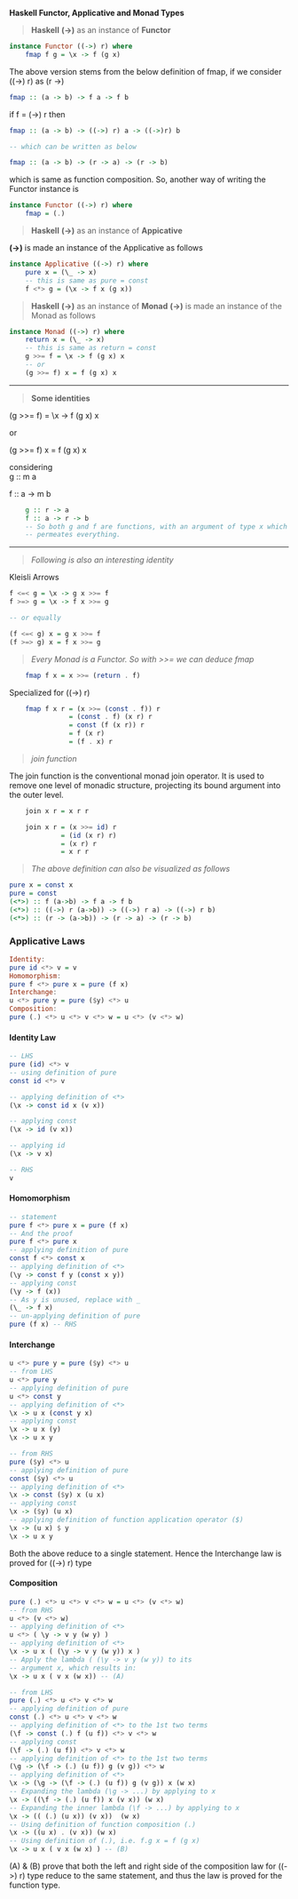 **Haskell Functor, Applicative and Monad Types**

>  **Haskell** **(->)** as an instance of **Functor**

```haskell
instance Functor ((->) r) where
    fmap f g = \x -> f (g x)
```
The above version stems from the below definition of fmap, if we
consider ((->) r) as (r ->)

```haskell
fmap :: (a -> b) -> f a -> f b
```
if  f  =  (->) r then
```haskell
fmap :: (a -> b) -> ((->) r) a -> ((->)r) b

-- which can be written as below

fmap :: (a -> b) -> (r -> a) -> (r -> b)
```
which is same as function composition. So, another way of writing the Functor instance is

```haskell
instance Functor ((->) r) where
    fmap = (.)
```
>  **Haskell** **(->)** as an instance of **Appicative**

**(->)** is made an instance of the Applicative as follows

```haskell
instance Applicative ((->) r) where
    pure x = (\_ -> x)
    -- this is same as pure = const
    f <*> g = (\x -> f x (g x))
```

>  **Haskell** **(->)** as an instance of **Monad**
**(->)** is made an instance of the Monad as follows

```haskell
instance Monad ((->) r) where
    return x = (\_ -> x)
    -- this is same as return = const
    g >>= f = \x -> f (g x) x
    -- or
    (g >>= f) x = f (g x) x
```

---
> **Some identities**

(g >>= f) = \x -> f (g x) x

or

(g >>= f) x = f (g x) x

considering  
g :: m a

f :: a -> m b

```haskell
    g :: r -> a
    f :: a -> r -> b
    -- So both g and f are functions, with an argument of type x which
    -- permeates everything.
```
---

>*Following is also an interesting identity*

Kleisli Arrows

```haskell
f <=< g = \x -> g x >>= f
f >=> g = \x -> f x >>= g

-- or equally

(f <=< g) x = g x >>= f
(f >=> g) x = f x >>= g
```

>*Every Monad is a Functor. So with >>= we can deduce fmap*
```haskell
    fmap f x = x >>= (return . f)
```

Specialized for ((->) r)

```haskell
    fmap f x r = (x >>= (const . f)) r
               = (const . f) (x r) r
               = const (f (x r)) r
               = f (x r)
               = (f . x) r
```

>*join function*

The join function is the conventional monad join operator. It is used to remove one level of monadic structure, projecting its bound argument into the outer level. 

```haskell
    join x r = x r r

    join x r = (x >>= id) r
             = (id (x r) r)
             = (x r) r
             = x r r

```

> *The above definition can also be visualized as follows*
```haskell
pure x = const x
pure = const
(<*>) :: f (a->b) -> f a -> f b
(<*>) :: ((->) r (a->b)) -> ((->) r a) -> ((->) r b)
(<*>) :: (r -> (a->b)) -> (r -> a) -> (r -> b)
```

### Applicative Laws
```haskell
Identity: 
pure id <*> v = v
Homomorphism: 
pure f <*> pure x = pure (f x)
Interchange: 
u <*> pure y = pure ($y) <*> u
Composition: 
pure (.) <*> u <*> v <*> w = u <*> (v <*> w)
```

#### Identity Law
```haskell
-- LHS
pure (id) <*> v
-- using definition of pure
const id <*> v

-- applying definition of <*>
(\x -> const id x (v x))

-- applying const
(\x -> id (v x))

-- applying id
(\x -> v x)

-- RHS
v
```

#### Homomorphism
```haskell
-- statement
pure f <*> pure x = pure (f x)
-- And the proof
pure f <*> pure x
-- applying definition of pure
const f <*> const x
-- applying definition of <*>
(\y -> const f y (const x y))
-- applying const
(\y -> f (x))
-- As y is unused, replace with _
(\_ -> f x)
-- un-applying definition of pure
pure (f x) -- RHS

```

#### Interchange
```haskell
u <*> pure y = pure ($y) <*> u
-- from LHS
u <*> pure y
-- applying definition of pure
u <*> const y
-- applying definition of <*>
\x -> u x (const y x)
-- applying const
\x -> u x (y)
\x -> u x y

-- from RHS
pure ($y) <*> u
-- applying definition of pure
const ($y) <*> u
-- applying definition of <*>
\x -> const ($y) x (u x)
-- applying const
\x -> ($y) (u x)
-- applying definition of function application operator ($)
\x -> (u x) $ y
\x -> u x y

```
Both the above reduce to a single statement. Hence the Interchange law is proved for ((->) r) type

#### Composition
```haskell
pure (.) <*> u <*> v <*> w = u <*> (v <*> w)
-- from RHS
u <*> (v <*> w)
-- applying definition of <*>
u <*> ( \y -> v y (w y) )
-- applying definition of <*>
\x -> u x ( (\y -> v y (w y)) x )
-- Apply the lambda ( (\y -> v y (w y)) to its 
-- argument x, which results in:
\x -> u x ( v x (w x)) -- (A)

-- from LHS
pure (.) <*> u <*> v <*> w
-- applying definition of pure
const (.) <*> u <*> v <*> w
-- applying definition of <*> to the 1st two terms
(\f -> const (.) f (u f)) <*> v <*> w
-- applying const
(\f -> (.) (u f)) <*> v <*> w
-- applying definition of <*> to the 1st two terms
(\g -> (\f -> (.) (u f)) g (v g)) <*> w
-- applying definition of <*>
\x -> (\g -> (\f -> (.) (u f)) g (v g)) x (w x)
-- Expanding the lambda (\g -> ...) by applying to x
\x -> ((\f -> (.) (u f)) x (v x)) (w x)
-- Expanding the inner lambda (\f -> ...) by applying to x
\x -> (( (.) (u x)) (v x))  (w x)
-- Using definition of function composition (.)
\x -> ((u x) . (v x)) (w x)
-- Using definition of (.), i.e. f.g x = f (g x)
\x -> u x ( v x (w x) ) -- (B)

```
(A) & (B) prove that both the left and right side of the composition law for ((->) r) type reduce to the same statement, and thus the law is proved for the function type.
